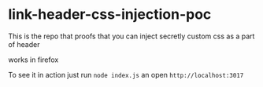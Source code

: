 # link-header-css-injection-poc

This is the repo that proofs that you can inject secretly custom css as a part of header

works in firefox


To see it in action just run `node index.js` an open `http://localhost:3017`
